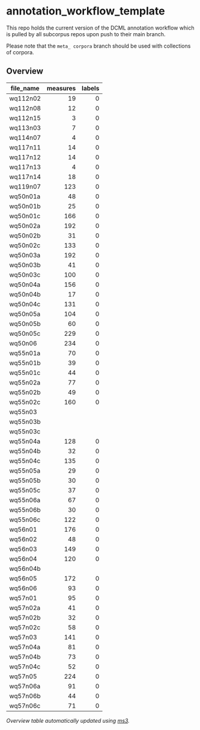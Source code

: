 # annotation_workflow_template

This repo holds the current version of the DCML annotation workflow which is pulled by all subcorpus repos upon push to their main branch. 

Please note that the `meta_ corpora` branch should be used with collections of corpora.


## Overview
|file_name|measures|labels|
|---------|-------:|-----:|
|wq112n02 |      19|     0|
|wq112n08 |      12|     0|
|wq112n15 |       3|     0|
|wq113n03 |       7|     0|
|wq114n07 |       4|     0|
|wq117n11 |      14|     0|
|wq117n12 |      14|     0|
|wq117n13 |       4|     0|
|wq117n14 |      18|     0|
|wq119n07 |     123|     0|
|wq50n01a |      48|     0|
|wq50n01b |      25|     0|
|wq50n01c |     166|     0|
|wq50n02a |     192|     0|
|wq50n02b |      31|     0|
|wq50n02c |     133|     0|
|wq50n03a |     192|     0|
|wq50n03b |      41|     0|
|wq50n03c |     100|     0|
|wq50n04a |     156|     0|
|wq50n04b |      17|     0|
|wq50n04c |     131|     0|
|wq50n05a |     104|     0|
|wq50n05b |      60|     0|
|wq50n05c |     229|     0|
|wq50n06  |     234|     0|
|wq55n01a |      70|     0|
|wq55n01b |      39|     0|
|wq55n01c |      44|     0|
|wq55n02a |      77|     0|
|wq55n02b |      49|     0|
|wq55n02c |     160|     0|
|wq55n03  |        |      |
|wq55n03b |        |      |
|wq55n03c |        |      |
|wq55n04a |     128|     0|
|wq55n04b |      32|     0|
|wq55n04c |     135|     0|
|wq55n05a |      29|     0|
|wq55n05b |      30|     0|
|wq55n05c |      37|     0|
|wq55n06a |      67|     0|
|wq55n06b |      30|     0|
|wq55n06c |     122|     0|
|wq56n01  |     176|     0|
|wq56n02  |      48|     0|
|wq56n03  |     149|     0|
|wq56n04  |     120|     0|
|wq56n04b |        |      |
|wq56n05  |     172|     0|
|wq56n06  |      93|     0|
|wq57n01  |      95|     0|
|wq57n02a |      41|     0|
|wq57n02b |      32|     0|
|wq57n02c |      58|     0|
|wq57n03  |     141|     0|
|wq57n04a |      81|     0|
|wq57n04b |      73|     0|
|wq57n04c |      52|     0|
|wq57n05  |     224|     0|
|wq57n06a |      91|     0|
|wq57n06b |      44|     0|
|wq57n06c |      71|     0|


*Overview table automatically updated using [ms3](https://johentsch.github.io/ms3/).*
